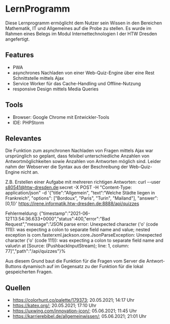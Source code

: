 # LernProgramm

Diese Lernprogramm ermöglicht dem Nutzer sein Wissen in den Bereichen Mathematik, IT und Allgemeines auf die Probe zu stellen.
Es wurde im Rahmen eines Belegs im Modul Internettechnologien I der HTW Dresden angefertigt.

## Features

* PWA
* asynchrones Nachladen von einer Web-Quiz-Engine über eine Rest Schnittstelle mittels Ajax
* Service Worker für das Cache-Handling und Offline-Nutzung
* responsive Design mittels Media Queries

## Tools

* Browser: Google Chrome mit Entwickler-Tools
* IDE: PHPStorm

## Relevantes

Die Funktion zum asynchronen Nachladen von Fragen mittels Ajax war ursprünglich so geplant, dass felxibel unterschiedliche Anzahlen von Antwortmöglichkeiten sowie Anzahlen von Antworten möglich sind. Leider nahm der Webserver die Syntax aus der Beschreibung der Web-Quiz-Engine nicht an.

Z.B. Erstellen einer Aufgabe mit mehreren richtigen Antworten:
curl --user s80541@htw-dresden.de:secret -X POST -H "Content-Type: application/json" -d '{"title":"Allgemein", "text“:“Welche Städte liegen in Frankreich“, "options": ["Bordoux", "Paris", "Turin", "Mailand"], "answer": [0,1]}' https://irene.informatik.htw-dresden.de:8888/api/quizzes

Fehlermeldung:
{"timestamp":"2021-06-12T13:54:36.633+0000","status":400,"error":"Bad Request","message":"JSON parse error: Unexpected character ('o' (code 111)): was expecting a colon to separate field name and value; nested exception is com.fasterxml.jackson.core.JsonParseException: Unexpected character ('o' (code 111)): was expecting a colon to separate field name and value\n at [Source: (PushbackInputStream); line: 1, column: 77]","path":"/api/quizzes"}%    

Aus diesem Grund baut die Funktion für die Fragen vom Server die Antwort-Buttons dynamisch auf im Gegensatz zu der Funktion für die lokal gespeicherten Fragen.

## Quellen

* https://colorhunt.co/palette/179373; 20.05.2021; 14:17 Uhr
* https://katex.org/; 20.05.2021; 17:10 Uhr
* https://uxwing.com/innovation-icon/; 05.06.2021; 11:45 Uhr
* https://karrierebibel.de/allgemeinwissen/; 05.06.2021; 21:01 Uhr
